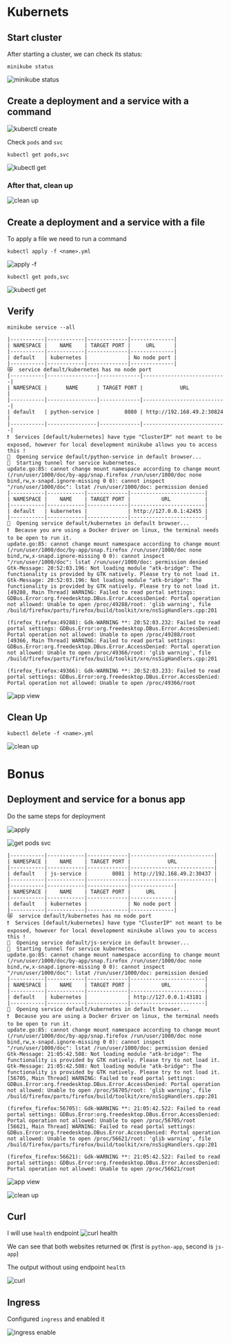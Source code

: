 # Kubernets

## Start cluster

After starting a cluster, we can check its status:
```
minikube status
```
![minikube status](./readme_images/minikube_status.png)


## Create a deployment and a service with a command

![kuberctl create](./readme_images/py/deploy_expose.png)

Check `pods` and `svc`

```
kubectl get pods,svc
```
![kubectl get](./readme_images/py/get_svc_1.png)

### After that, clean up

![clean up](./readme_images/py/clean_up_1.png)

## Create a deployment and a service with a file


To apply a file we need to run a command
```
kubectl apply -f <name>.yml
```

![apply -f](./readme_images/py/apply.png)

```
kubectl get pods,svc
```
![kubectl get](./readme_images/py/get_svc_2.png)


## Verify 

``` 
minikube service --all
```

```
|-----------|------------|-------------|--------------|
| NAMESPACE |    NAME    | TARGET PORT |     URL      |
|-----------|------------|-------------|--------------|
| default   | kubernetes |             | No node port |
|-----------|------------|-------------|--------------|
😿  service default/kubernetes has no node port
|-----------|----------------|-------------|---------------------------|
| NAMESPACE |      NAME      | TARGET PORT |            URL            |
|-----------|----------------|-------------|---------------------------|
| default   | python-service |        8080 | http://192.168.49.2:30824 |
|-----------|----------------|-------------|---------------------------|
❗  Services [default/kubernetes] have type "ClusterIP" not meant to be exposed, however for local development minikube allows you to access this !
🎉  Opening service default/python-service in default browser...
🏃  Starting tunnel for service kubernetes.
update.go:85: cannot change mount namespace according to change mount (/run/user/1000/doc/by-app/snap.firefox /run/user/1000/doc none bind,rw,x-snapd.ignore-missing 0 0): cannot inspect "/run/user/1000/doc": lstat /run/user/1000/doc: permission denied
|-----------|------------|-------------|------------------------|
| NAMESPACE |    NAME    | TARGET PORT |          URL           |
|-----------|------------|-------------|------------------------|
| default   | kubernetes |             | http://127.0.0.1:42455 |
|-----------|------------|-------------|------------------------|
🎉  Opening service default/kubernetes in default browser...
❗  Because you are using a Docker driver on linux, the terminal needs to be open to run it.
update.go:85: cannot change mount namespace according to change mount (/run/user/1000/doc/by-app/snap.firefox /run/user/1000/doc none bind,rw,x-snapd.ignore-missing 0 0): cannot inspect "/run/user/1000/doc": lstat /run/user/1000/doc: permission denied
Gtk-Message: 20:52:03.196: Not loading module "atk-bridge": The functionality is provided by GTK natively. Please try to not load it.
Gtk-Message: 20:52:03.196: Not loading module "atk-bridge": The functionality is provided by GTK natively. Please try to not load it.
[49288, Main Thread] WARNING: Failed to read portal settings: GDBus.Error:org.freedesktop.DBus.Error.AccessDenied: Portal operation not allowed: Unable to open /proc/49288/root: 'glib warning', file /build/firefox/parts/firefox/build/toolkit/xre/nsSigHandlers.cpp:201

(firefox_firefox:49288): Gdk-WARNING **: 20:52:03.232: Failed to read portal settings: GDBus.Error:org.freedesktop.DBus.Error.AccessDenied: Portal operation not allowed: Unable to open /proc/49288/root
[49366, Main Thread] WARNING: Failed to read portal settings: GDBus.Error:org.freedesktop.DBus.Error.AccessDenied: Portal operation not allowed: Unable to open /proc/49366/root: 'glib warning', file /build/firefox/parts/firefox/build/toolkit/xre/nsSigHandlers.cpp:201

(firefox_firefox:49366): Gdk-WARNING **: 20:52:03.233: Failed to read portal settings: GDBus.Error:org.freedesktop.DBus.Error.AccessDenied: Portal operation not allowed: Unable to open /proc/49366/root

```

![app view](./readme_images/py/app.png)


## Clean Up
```
kubectl delete -f <name>.yml
```

![clean up](./readme_images/py/clean_up_2.png)


# Bonus

## Deployment and service for a bonus app

Do the same steps for deployment

![apply](./readme_images/js/apply.png)

![get pods svc](./readme_images/js/get_svc.png)

```
|-----------|------------|-------------|---------------------------|
| NAMESPACE |    NAME    | TARGET PORT |            URL            |
|-----------|------------|-------------|---------------------------|
| default   | js-service |        8081 | http://192.168.49.2:30437 |
|-----------|------------|-------------|---------------------------|
|-----------|------------|-------------|--------------|
| NAMESPACE |    NAME    | TARGET PORT |     URL      |
|-----------|------------|-------------|--------------|
| default   | kubernetes |             | No node port |
|-----------|------------|-------------|--------------|
😿  service default/kubernetes has no node port
❗  Services [default/kubernetes] have type "ClusterIP" not meant to be exposed, however for local development minikube allows you to access this !
🎉  Opening service default/js-service in default browser...
🏃  Starting tunnel for service kubernetes.
update.go:85: cannot change mount namespace according to change mount (/run/user/1000/doc/by-app/snap.firefox /run/user/1000/doc none bind,rw,x-snapd.ignore-missing 0 0): cannot inspect "/run/user/1000/doc": lstat /run/user/1000/doc: permission denied
|-----------|------------|-------------|------------------------|
| NAMESPACE |    NAME    | TARGET PORT |          URL           |
|-----------|------------|-------------|------------------------|
| default   | kubernetes |             | http://127.0.0.1:43181 |
|-----------|------------|-------------|------------------------|
🎉  Opening service default/kubernetes in default browser...
❗  Because you are using a Docker driver on linux, the terminal needs to be open to run it.
update.go:85: cannot change mount namespace according to change mount (/run/user/1000/doc/by-app/snap.firefox /run/user/1000/doc none bind,rw,x-snapd.ignore-missing 0 0): cannot inspect "/run/user/1000/doc": lstat /run/user/1000/doc: permission denied
Gtk-Message: 21:05:42.508: Not loading module "atk-bridge": The functionality is provided by GTK natively. Please try to not load it.
Gtk-Message: 21:05:42.508: Not loading module "atk-bridge": The functionality is provided by GTK natively. Please try to not load it.
[56705, Main Thread] WARNING: Failed to read portal settings: GDBus.Error:org.freedesktop.DBus.Error.AccessDenied: Portal operation not allowed: Unable to open /proc/56705/root: 'glib warning', file /build/firefox/parts/firefox/build/toolkit/xre/nsSigHandlers.cpp:201

(firefox_firefox:56705): Gdk-WARNING **: 21:05:42.522: Failed to read portal settings: GDBus.Error:org.freedesktop.DBus.Error.AccessDenied: Portal operation not allowed: Unable to open /proc/56705/root
[56621, Main Thread] WARNING: Failed to read portal settings: GDBus.Error:org.freedesktop.DBus.Error.AccessDenied: Portal operation not allowed: Unable to open /proc/56621/root: 'glib warning', file /build/firefox/parts/firefox/build/toolkit/xre/nsSigHandlers.cpp:201

(firefox_firefox:56621): Gdk-WARNING **: 21:05:42.522: Failed to read portal settings: GDBus.Error:org.freedesktop.DBus.Error.AccessDenied: Portal operation not allowed: Unable to open /proc/56621/root

```

![app view](./readme_images/js/app.png)

![clean up](./readme_images/js/clean_up.png)

## Curl

I will use `health` endpoint
![curl health](./readme_images/curl_1.png)

We can see that both websites returned `OK` (first is `python-app`, 
second is `js-app`)

The output without using endpoint `health`

![curl](./readme_images/curl_2.png)


## Ingress

Configured `ingress` and enabled it

![ingress enable](./readme_images/ingress.png)

